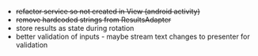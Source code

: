 * ~~refactor service so not created in View (android activity)~~
* ~~remove hardcoded strings from ResultsAdapter~~
* store results as state during rotation
* better validation of inputs - maybe stream text changes to presenter for validation